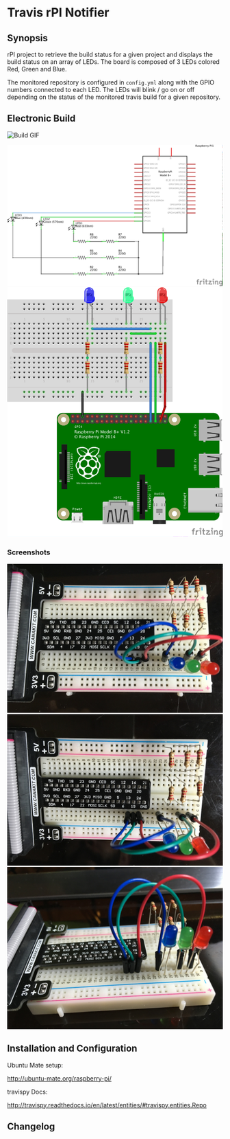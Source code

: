 # Travis rPI Notifier

## Synopsis

rPI project to retrieve the build status for a given project and displays the build status on an array of LEDs. The board is composed of 3 LEDs colored Red, Green and Blue. 

The monitored repository is configured in `config.yml` along with the GPIO numbers connected to each LED. The LEDs will blink / go on or off depending on the status of the monitored travis build for a given repository.

## Electronic Build

![Build GIF](http://giftrending.com/public/upload/gifs/14673163531467316222.gif)

![Electrical Diagram](https://raw.githubusercontent.com/mena-devs/travis-rpi-notifier/repo-screenshots/electronics/images/tn_rpi2B_sketch_schem.png)
![Breadboard Diagram](https://raw.githubusercontent.com/mena-devs/travis-rpi-notifier/repo-screenshots/electronics/images/tn_rpi2B_sketch_bb.png)

### Screenshots

![Top View #1](https://raw.githubusercontent.com/mena-devs/travis-rpi-notifier/repo-screenshots/electronics/images/trn_top_view.JPG)
![Top View #2](https://raw.githubusercontent.com/mena-devs/travis-rpi-notifier/repo-screenshots/electronics/images/trn_top_view-2.JPG)
![Side View](https://raw.githubusercontent.com/mena-devs/travis-rpi-notifier/repo-screenshots/electronics/images/trn_side_view.JPG)

## Installation and Configuration

Ubuntu Mate setup:

http://ubuntu-mate.org/raspberry-pi/

travispy Docs:

http://travispy.readthedocs.io/en/latest/entities/#travispy.entities.Repo

## Changelog